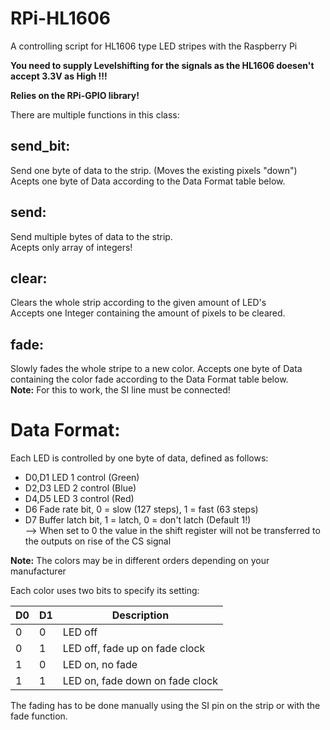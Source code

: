 RPi-HL1606
==========

A controlling script for HL1606 type LED stripes with the Raspberry Pi 

**You need to supply Levelshifting for the signals as the HL1606 doesen't accept 3.3V as High !!!**  

**Relies on the RPi-GPIO library!**


There are multiple functions in this class:

send_bit:
---------
Send one byte of data to the strip. (Moves the existing pixels "down")  
Acepts one byte of Data according to the Data Format table below.


send:
----
Send multiple bytes of data to the strip.   
Acepts only array of integers!

clear:
-------
Clears the whole strip according to the given amount of LED's  
Accepts one Integer containing the amount of pixels to be cleared.

fade:
-----
Slowly fades the whole stripe to a new color.
Accepts one byte of Data containing the color fade according to the Data Format table below.  
**Note:** For this to work, the SI line must be connected!



Data Format: 
============
Each LED is controlled by one byte of data, defined as follows:  

* D0,D1 LED 1 control (Green)
* D2,D3 LED 2 control (Blue)
* D4,D5 LED 3 control (Red)
* D6 	Fade rate bit, 0 = slow (127 steps), 1 = fast (63 steps)
* D7 	Buffer latch bit, 1 = latch, 0 = don't latch (Default 1!)  
--> When set to 0 the value in the shift register will not be transferred to the outputs on rise of the CS signal
					
**Note:** The colors may be in different orders depending on your manufacturer

Each color uses two bits to specify its setting:
				
D0    |    D1    |    Description  
------|----------|---------------------  
0     |    0     |    LED off  
0     |    1     |    LED off, fade up on fade clock  
1     |    0     |    LED on, no fade  
1     |    1     |    LED on, fade down on fade clock  


				
The fading has to be done manually using the SI pin on the strip or with the fade function.
